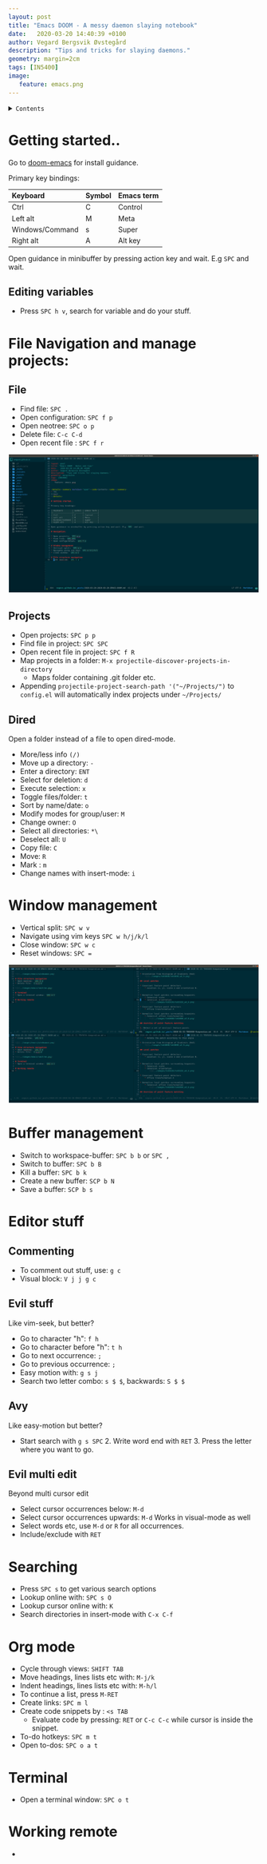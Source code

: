 ```yaml
---
layout: post
title: "Emacs DOOM - A messy daemon slaying notebook"
date:   2020-03-20 14:40:39 +0100
author: Vegard Bergsvik Øvstegård
description: "Tips and tricks for slaying daemons."
geometry: margin=2cm
tags: [IN5400]
image:
   feature: emacs.png
---
```


<details><summary markdown="span"><code>Contents</code></summary>
* TOC
{:toc}
</details>

# Getting started..

Go to [doom-emacs](https://github.com/hlissner/doom-emacs) for install guidance.

Primary key bindings:

| Keyboard        | Symbol | Emacs term |
|:----------------|:-------|------------|
| Ctrl            | C      | Control    |
| Left alt        | M      | Meta       |
| Windows/Command | s      | Super      |
| Right alt       | A      | Alt key    |

Open guidance in minibuffer by pressing action key and wait. E.g `SPC` and wait.

## Editing variables
* Press `SPC h v`, search for variable and do your stuff.

# File Navigation and manage projects: 
## File
* Find file: `SPC .`
* Open configuration: `SPC f p`
* Open neotree: `SPC o p`
* Delete file: `C-c C-d`
* Open recent file : `SPC f r`

![](../images/emacs/neotree.png)

## Projects
* Open projects: `SPC p p`
* Find file in project: `SPC SPC`
* Open recent file in project: `SPC f R`
* Map projects in a folder: `M-x projectile-discover-projects-in-directory`
    * Maps folder containing .git folder etc.
* Appending `projectile-project-search-path '("~/Projects/")` to `config.el` will
  automatically index projects under `~/Projects/`
  
## Dired
Open a folder instead of a file to open dired-mode.
* More/less info `(/)`
* Move up a directory: `-`
* Enter a directory: `ENT`
* Select for deletion: `d`
* Execute selection: `x`
* Toggle files/folder: `t`
* Sort by name/date: `o`
* Modify modes for group/user: `M`
* Change owner: `O`
* Select all directories: `*\`
* Deselect all: `U`
* Copy file: `C`
* Move: `R`
* Mark : `m`
* Change names with insert-mode: `i`
  
# Window management
* Vertical split: `SPC w v`
* Navigate using vim keys `SPC w h/j/k/l`
* Close window: `SPC w c`
* Reset windows: `SPC =`

![](../images/emacs/windowman.png)

# Buffer management
* Switch to workspace-buffer: `SPC b b` or `SPC ,`
* Switch to buffer: `SPC b B`
* Kill a buffer: `SPC b k`
* Create a new buffer: `SCP b N`
* Save a buffer: `SCP b s`

# Editor stuff

## Commenting

* To comment out stuff, use: `g c`
* Visual block: `V j j g c`

## Evil stuff

Like vim-seek, but better? 
* Go to character "h": `f h`
* Go to character before "h": `t h`
* Go to next occurrence: `;`
* Go to previous occurrence: `;`
* Easy motion with: `g s j`
* Search two letter combo: `s $ $`, backwards: `S $ $`

## Avy

Like easy-motion but better?
* Start search with `g s SPC`
    2. Write word end with `RET`
    3. Press the letter where you want to go.

## Evil multi edit

Beyond multi cursor edit
* Select cursor occurrences below: `M-d`
* Select cursor occurrences upwards: `M-d`
Works in visual-mode as well
* Select words etc, use `M-d` or `R` for all occurrences.
* Include/exclude with `RET`

# Searching

* Press `SPC s` to get various search options
* Lookup online with: `SPC s O`
* Lookup cursor online with: `K`
* Search directories in insert-mode with `C-x C-f`

# Org mode

* Cycle through views: `SHIFT TAB`
* Move headings, lines lists etc with: `M-j/k`
* Indent headings, lines lists etc with: `M-h/l`
* To continue a list, press `M-RET`
* Create links: `SPC m l`
* Create code snippets by : `<s TAB`
  * Evaluate code by pressing: `RET` or `C-c C-c` while cursor is inside the snippet.
* To-do hotkeys: `SPC m t`
* Open to-dos: `SPC o a t`
  
# Terminal

* Open a terminal window: `SPC o t`

# Working remote

* 
